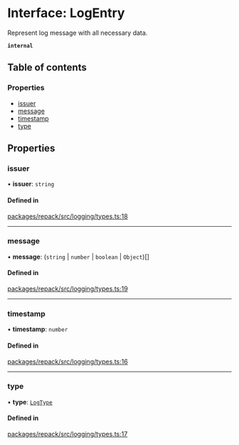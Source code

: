 # Interface: LogEntry

Represent log message with all necessary data.

**`internal`**

## Table of contents

### Properties

- [issuer](LogEntry.md#issuer)
- [message](LogEntry.md#message)
- [timestamp](LogEntry.md#timestamp)
- [type](LogEntry.md#type)

## Properties

### issuer

• **issuer**: `string`

#### Defined in

[packages/repack/src/logging/types.ts:18](https://github.com/callstack/repack/blob/9e6a11a/packages/repack/src/logging/types.ts#L18)

___

### message

• **message**: (`string` \| `number` \| `boolean` \| `Object`)[]

#### Defined in

[packages/repack/src/logging/types.ts:19](https://github.com/callstack/repack/blob/9e6a11a/packages/repack/src/logging/types.ts#L19)

___

### timestamp

• **timestamp**: `number`

#### Defined in

[packages/repack/src/logging/types.ts:16](https://github.com/callstack/repack/blob/9e6a11a/packages/repack/src/logging/types.ts#L16)

___

### type

• **type**: [`LogType`](../types/LogType.md)

#### Defined in

[packages/repack/src/logging/types.ts:17](https://github.com/callstack/repack/blob/9e6a11a/packages/repack/src/logging/types.ts#L17)
